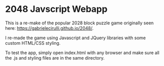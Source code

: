 # 2048 Javscript Webapp

This is a re-make of the popular 2028 block puzzle game originally seen here: https://gabrielecirulli.github.io/2048/.

I re-made the game using Javascript and JQuery libraries with some custom HTML/CSS styling.

To test the app, simply open index.html with any browser and make sure all the .js and styling files are in the same directory.
